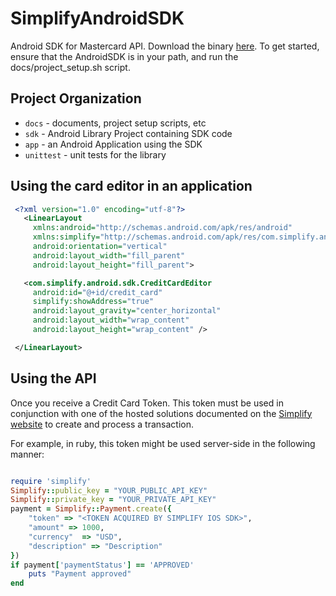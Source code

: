 SimplifyAndroidSDK
==================

Android SDK for Mastercard API. Download the binary [here](http://www.asynchrony.com/wp-content/themes/asynchrony3/simplify-androidsdk.zip). To get started, ensure that the AndroidSDK is in your path, and run the docs/project_setup.sh script.

Project Organization
--------------------

* ```docs``` - documents, project setup scripts, etc
* ```sdk``` - Android Library Project containing SDK code
* ```app``` - an Android Application using the SDK
* ```unittest``` - unit tests for the library

Using the card editor in an application
---------------------------------------

```xml
 <?xml version="1.0" encoding="utf-8"?>
   <LinearLayout
     xmlns:android="http://schemas.android.com/apk/res/android"
     xmlns:simplify="http://schemas.android.com/apk/res/com.simplify.android.sdk"
     android:orientation="vertical"
     android:layout_width="fill_parent"
     android:layout_height="fill_parent">

   <com.simplify.android.sdk.CreditCardEditor
     android:id="@+id/credit_card"
     simplify:showAddress="true"
     android:layout_gravity="center_horizontal"
     android:layout_width="wrap_content"
     android:layout_height="wrap_content" />

 </LinearLayout>
```

## Using the API

Once you receive a Credit Card Token.  This token must be used in conjunction with one of the hosted
solutions documented on the [Simplify website](https://www.simplify.com/commerce/docs) to create
and process a transaction.

For example, in ruby, this token might be used server-side in the following manner:

```ruby

require 'simplify'
Simplify::public_key = "YOUR_PUBLIC_API_KEY"
Simplify::private_key = "YOUR_PRIVATE_API_KEY"
payment = Simplify::Payment.create({
    "token" => "<TOKEN ACQUIRED BY SIMPLIFY IOS SDK>",
    "amount" => 1000,
    "currency"  => "USD",
    "description" => "Description"
})
if payment['paymentStatus'] == 'APPROVED'
    puts "Payment approved"
end

```
